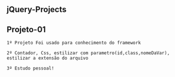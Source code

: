 ## jQuery-Projects

## Projeto-01

    1º Projeto Foi usado para conhecimento do framework

    2º Contador, Css, estilizar com parametro(id,class,nomeDaVar), estilizar a extensão do arquivo

    3º Estudo pessoal!